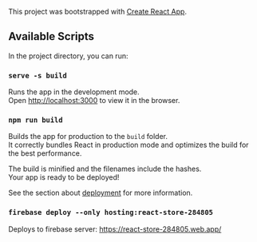 This project was bootstrapped with [Create React App](https://github.com/facebook/create-react-app).

## Available Scripts

In the project directory, you can run:

### `serve -s build`

Runs the app in the development mode.<br />
Open [http://localhost:3000](http://localhost:3000) to view it in the browser.

### `npm run build`

Builds the app for production to the `build` folder.<br />
It correctly bundles React in production mode and optimizes the build for the best performance.

The build is minified and the filenames include the hashes.<br />
Your app is ready to be deployed!

See the section about [deployment](https://facebook.github.io/create-react-app/docs/deployment) for more information.

### `firebase deploy --only hosting:react-store-284805`

Deploys to firebase server: https://react-store-284805.web.app/